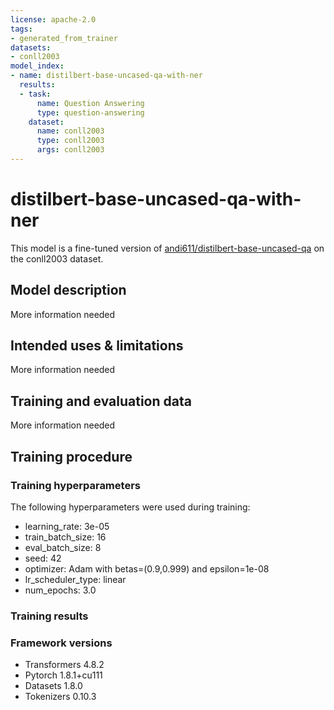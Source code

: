 ```yaml
---
license: apache-2.0
tags:
- generated_from_trainer
datasets:
- conll2003
model_index:
- name: distilbert-base-uncased-qa-with-ner
  results:
  - task:
      name: Question Answering
      type: question-answering
    dataset:
      name: conll2003
      type: conll2003
      args: conll2003
---
```


<!-- This model card has been generated automatically according to the information the Trainer had access to. You
should probably proofread and complete it, then remove this comment. -->

# distilbert-base-uncased-qa-with-ner

This model is a fine-tuned version of [andi611/distilbert-base-uncased-qa](https://huggingface.co/andi611/distilbert-base-uncased-qa) on the conll2003 dataset.

## Model description

More information needed

## Intended uses & limitations

More information needed

## Training and evaluation data

More information needed

## Training procedure

### Training hyperparameters

The following hyperparameters were used during training:
- learning_rate: 3e-05
- train_batch_size: 16
- eval_batch_size: 8
- seed: 42
- optimizer: Adam with betas=(0.9,0.999) and epsilon=1e-08
- lr_scheduler_type: linear
- num_epochs: 3.0

### Training results



### Framework versions

- Transformers 4.8.2
- Pytorch 1.8.1+cu111
- Datasets 1.8.0
- Tokenizers 0.10.3
